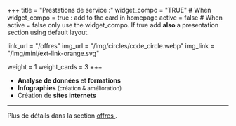 +++
title = "Prestations de service :"
widget_compo = "TRUE" # When widget_compo = true : add to the card in homepage
active = false #  When active = false only use the widget_compo. If true add **also** a presentation section using default layout.

link_url = "/offres"
img_url = "/img/circles/code_circle.webp"
img_link = "/img/mini/ext-link-orange.svg"

weight = 1
weight_cards = 3
+++

- **Analyse de données** et **formations**
- **Infographies** <span style="font-size: 90%;">(création & amélioration)</span>
- Création de **sites internets**

---
Plus de détails dans la section <a href="/offres">offres <i class="fas fa-hands-helping"></i></a>. 
